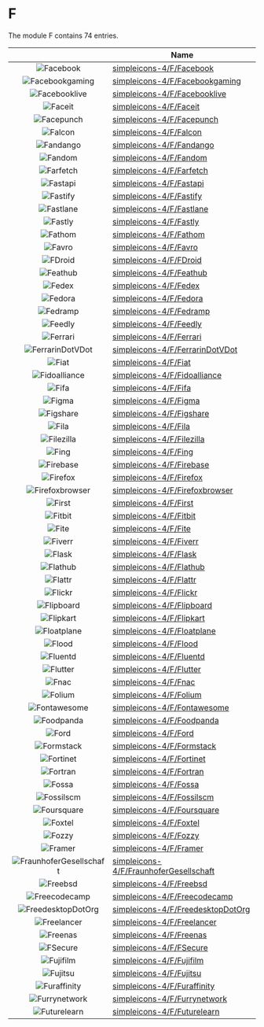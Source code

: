 # F

The module F contains 74 entries.



| |Name|
|:---:|---|
|![Facebook](../simpleicons-4/F/Facebook.element.png)|[simpleicons-4/F/Facebook](../simpleicons-4/F/Facebook.md)
|![Facebookgaming](../simpleicons-4/F/Facebookgaming.element.png)|[simpleicons-4/F/Facebookgaming](../simpleicons-4/F/Facebookgaming.md)
|![Facebooklive](../simpleicons-4/F/Facebooklive.element.png)|[simpleicons-4/F/Facebooklive](../simpleicons-4/F/Facebooklive.md)
|![Faceit](../simpleicons-4/F/Faceit.element.png)|[simpleicons-4/F/Faceit](../simpleicons-4/F/Faceit.md)
|![Facepunch](../simpleicons-4/F/Facepunch.element.png)|[simpleicons-4/F/Facepunch](../simpleicons-4/F/Facepunch.md)
|![Falcon](../simpleicons-4/F/Falcon.element.png)|[simpleicons-4/F/Falcon](../simpleicons-4/F/Falcon.md)
|![Fandango](../simpleicons-4/F/Fandango.element.png)|[simpleicons-4/F/Fandango](../simpleicons-4/F/Fandango.md)
|![Fandom](../simpleicons-4/F/Fandom.element.png)|[simpleicons-4/F/Fandom](../simpleicons-4/F/Fandom.md)
|![Farfetch](../simpleicons-4/F/Farfetch.element.png)|[simpleicons-4/F/Farfetch](../simpleicons-4/F/Farfetch.md)
|![Fastapi](../simpleicons-4/F/Fastapi.element.png)|[simpleicons-4/F/Fastapi](../simpleicons-4/F/Fastapi.md)
|![Fastify](../simpleicons-4/F/Fastify.element.png)|[simpleicons-4/F/Fastify](../simpleicons-4/F/Fastify.md)
|![Fastlane](../simpleicons-4/F/Fastlane.element.png)|[simpleicons-4/F/Fastlane](../simpleicons-4/F/Fastlane.md)
|![Fastly](../simpleicons-4/F/Fastly.element.png)|[simpleicons-4/F/Fastly](../simpleicons-4/F/Fastly.md)
|![Fathom](../simpleicons-4/F/Fathom.element.png)|[simpleicons-4/F/Fathom](../simpleicons-4/F/Fathom.md)
|![Favro](../simpleicons-4/F/Favro.element.png)|[simpleicons-4/F/Favro](../simpleicons-4/F/Favro.md)
|![FDroid](../simpleicons-4/F/FDroid.element.png)|[simpleicons-4/F/FDroid](../simpleicons-4/F/FDroid.md)
|![Feathub](../simpleicons-4/F/Feathub.element.png)|[simpleicons-4/F/Feathub](../simpleicons-4/F/Feathub.md)
|![Fedex](../simpleicons-4/F/Fedex.element.png)|[simpleicons-4/F/Fedex](../simpleicons-4/F/Fedex.md)
|![Fedora](../simpleicons-4/F/Fedora.element.png)|[simpleicons-4/F/Fedora](../simpleicons-4/F/Fedora.md)
|![Fedramp](../simpleicons-4/F/Fedramp.element.png)|[simpleicons-4/F/Fedramp](../simpleicons-4/F/Fedramp.md)
|![Feedly](../simpleicons-4/F/Feedly.element.png)|[simpleicons-4/F/Feedly](../simpleicons-4/F/Feedly.md)
|![Ferrari](../simpleicons-4/F/Ferrari.element.png)|[simpleicons-4/F/Ferrari](../simpleicons-4/F/Ferrari.md)
|![FerrarinDotVDot](../simpleicons-4/F/FerrarinDotVDot.element.png)|[simpleicons-4/F/FerrarinDotVDot](../simpleicons-4/F/FerrarinDotVDot.md)
|![Fiat](../simpleicons-4/F/Fiat.element.png)|[simpleicons-4/F/Fiat](../simpleicons-4/F/Fiat.md)
|![Fidoalliance](../simpleicons-4/F/Fidoalliance.element.png)|[simpleicons-4/F/Fidoalliance](../simpleicons-4/F/Fidoalliance.md)
|![Fifa](../simpleicons-4/F/Fifa.element.png)|[simpleicons-4/F/Fifa](../simpleicons-4/F/Fifa.md)
|![Figma](../simpleicons-4/F/Figma.element.png)|[simpleicons-4/F/Figma](../simpleicons-4/F/Figma.md)
|![Figshare](../simpleicons-4/F/Figshare.element.png)|[simpleicons-4/F/Figshare](../simpleicons-4/F/Figshare.md)
|![Fila](../simpleicons-4/F/Fila.element.png)|[simpleicons-4/F/Fila](../simpleicons-4/F/Fila.md)
|![Filezilla](../simpleicons-4/F/Filezilla.element.png)|[simpleicons-4/F/Filezilla](../simpleicons-4/F/Filezilla.md)
|![Fing](../simpleicons-4/F/Fing.element.png)|[simpleicons-4/F/Fing](../simpleicons-4/F/Fing.md)
|![Firebase](../simpleicons-4/F/Firebase.element.png)|[simpleicons-4/F/Firebase](../simpleicons-4/F/Firebase.md)
|![Firefox](../simpleicons-4/F/Firefox.element.png)|[simpleicons-4/F/Firefox](../simpleicons-4/F/Firefox.md)
|![Firefoxbrowser](../simpleicons-4/F/Firefoxbrowser.element.png)|[simpleicons-4/F/Firefoxbrowser](../simpleicons-4/F/Firefoxbrowser.md)
|![First](../simpleicons-4/F/First.element.png)|[simpleicons-4/F/First](../simpleicons-4/F/First.md)
|![Fitbit](../simpleicons-4/F/Fitbit.element.png)|[simpleicons-4/F/Fitbit](../simpleicons-4/F/Fitbit.md)
|![Fite](../simpleicons-4/F/Fite.element.png)|[simpleicons-4/F/Fite](../simpleicons-4/F/Fite.md)
|![Fiverr](../simpleicons-4/F/Fiverr.element.png)|[simpleicons-4/F/Fiverr](../simpleicons-4/F/Fiverr.md)
|![Flask](../simpleicons-4/F/Flask.element.png)|[simpleicons-4/F/Flask](../simpleicons-4/F/Flask.md)
|![Flathub](../simpleicons-4/F/Flathub.element.png)|[simpleicons-4/F/Flathub](../simpleicons-4/F/Flathub.md)
|![Flattr](../simpleicons-4/F/Flattr.element.png)|[simpleicons-4/F/Flattr](../simpleicons-4/F/Flattr.md)
|![Flickr](../simpleicons-4/F/Flickr.element.png)|[simpleicons-4/F/Flickr](../simpleicons-4/F/Flickr.md)
|![Flipboard](../simpleicons-4/F/Flipboard.element.png)|[simpleicons-4/F/Flipboard](../simpleicons-4/F/Flipboard.md)
|![Flipkart](../simpleicons-4/F/Flipkart.element.png)|[simpleicons-4/F/Flipkart](../simpleicons-4/F/Flipkart.md)
|![Floatplane](../simpleicons-4/F/Floatplane.element.png)|[simpleicons-4/F/Floatplane](../simpleicons-4/F/Floatplane.md)
|![Flood](../simpleicons-4/F/Flood.element.png)|[simpleicons-4/F/Flood](../simpleicons-4/F/Flood.md)
|![Fluentd](../simpleicons-4/F/Fluentd.element.png)|[simpleicons-4/F/Fluentd](../simpleicons-4/F/Fluentd.md)
|![Flutter](../simpleicons-4/F/Flutter.element.png)|[simpleicons-4/F/Flutter](../simpleicons-4/F/Flutter.md)
|![Fnac](../simpleicons-4/F/Fnac.element.png)|[simpleicons-4/F/Fnac](../simpleicons-4/F/Fnac.md)
|![Folium](../simpleicons-4/F/Folium.element.png)|[simpleicons-4/F/Folium](../simpleicons-4/F/Folium.md)
|![Fontawesome](../simpleicons-4/F/Fontawesome.element.png)|[simpleicons-4/F/Fontawesome](../simpleicons-4/F/Fontawesome.md)
|![Foodpanda](../simpleicons-4/F/Foodpanda.element.png)|[simpleicons-4/F/Foodpanda](../simpleicons-4/F/Foodpanda.md)
|![Ford](../simpleicons-4/F/Ford.element.png)|[simpleicons-4/F/Ford](../simpleicons-4/F/Ford.md)
|![Formstack](../simpleicons-4/F/Formstack.element.png)|[simpleicons-4/F/Formstack](../simpleicons-4/F/Formstack.md)
|![Fortinet](../simpleicons-4/F/Fortinet.element.png)|[simpleicons-4/F/Fortinet](../simpleicons-4/F/Fortinet.md)
|![Fortran](../simpleicons-4/F/Fortran.element.png)|[simpleicons-4/F/Fortran](../simpleicons-4/F/Fortran.md)
|![Fossa](../simpleicons-4/F/Fossa.element.png)|[simpleicons-4/F/Fossa](../simpleicons-4/F/Fossa.md)
|![Fossilscm](../simpleicons-4/F/Fossilscm.element.png)|[simpleicons-4/F/Fossilscm](../simpleicons-4/F/Fossilscm.md)
|![Foursquare](../simpleicons-4/F/Foursquare.element.png)|[simpleicons-4/F/Foursquare](../simpleicons-4/F/Foursquare.md)
|![Foxtel](../simpleicons-4/F/Foxtel.element.png)|[simpleicons-4/F/Foxtel](../simpleicons-4/F/Foxtel.md)
|![Fozzy](../simpleicons-4/F/Fozzy.element.png)|[simpleicons-4/F/Fozzy](../simpleicons-4/F/Fozzy.md)
|![Framer](../simpleicons-4/F/Framer.element.png)|[simpleicons-4/F/Framer](../simpleicons-4/F/Framer.md)
|![FraunhoferGesellschaft](../simpleicons-4/F/FraunhoferGesellschaft.element.png)|[simpleicons-4/F/FraunhoferGesellschaft](../simpleicons-4/F/FraunhoferGesellschaft.md)
|![Freebsd](../simpleicons-4/F/Freebsd.element.png)|[simpleicons-4/F/Freebsd](../simpleicons-4/F/Freebsd.md)
|![Freecodecamp](../simpleicons-4/F/Freecodecamp.element.png)|[simpleicons-4/F/Freecodecamp](../simpleicons-4/F/Freecodecamp.md)
|![FreedesktopDotOrg](../simpleicons-4/F/FreedesktopDotOrg.element.png)|[simpleicons-4/F/FreedesktopDotOrg](../simpleicons-4/F/FreedesktopDotOrg.md)
|![Freelancer](../simpleicons-4/F/Freelancer.element.png)|[simpleicons-4/F/Freelancer](../simpleicons-4/F/Freelancer.md)
|![Freenas](../simpleicons-4/F/Freenas.element.png)|[simpleicons-4/F/Freenas](../simpleicons-4/F/Freenas.md)
|![FSecure](../simpleicons-4/F/FSecure.element.png)|[simpleicons-4/F/FSecure](../simpleicons-4/F/FSecure.md)
|![Fujifilm](../simpleicons-4/F/Fujifilm.element.png)|[simpleicons-4/F/Fujifilm](../simpleicons-4/F/Fujifilm.md)
|![Fujitsu](../simpleicons-4/F/Fujitsu.element.png)|[simpleicons-4/F/Fujitsu](../simpleicons-4/F/Fujitsu.md)
|![Furaffinity](../simpleicons-4/F/Furaffinity.element.png)|[simpleicons-4/F/Furaffinity](../simpleicons-4/F/Furaffinity.md)
|![Furrynetwork](../simpleicons-4/F/Furrynetwork.element.png)|[simpleicons-4/F/Furrynetwork](../simpleicons-4/F/Furrynetwork.md)
|![Futurelearn](../simpleicons-4/F/Futurelearn.element.png)|[simpleicons-4/F/Futurelearn](../simpleicons-4/F/Futurelearn.md)

